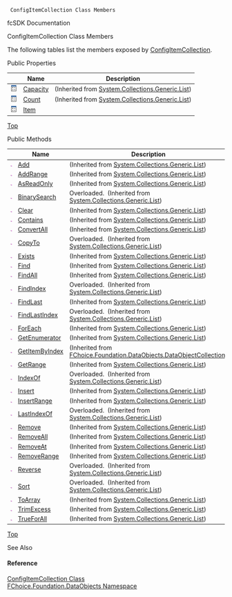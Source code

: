 ﻿     ConfigItemCollection Class Members                                                   

fcSDK Documentation

ConfigItemCollection Class Members

The following tables list the members exposed by [ConfigItemCollection](fcSDK~FChoice.Foundation.DataObjects.ConfigItemCollection.md).

Public Properties

|   | Name | Description |
| --- | --- | --- |
| ![Public Property](dotnetimages/publicProperty.png) | [Capacity](#) | (Inherited from [System.Collections.Generic.List<ConfigItem>](#)) |
| ![Public Property](dotnetimages/publicProperty.png) | [Count](#) | (Inherited from [System.Collections.Generic.List<ConfigItem>](#)) |
| ![Public Property](dotnetimages/publicProperty.png) | [Item](fcSDK~FChoice.Foundation.DataObjects.ConfigItemCollection~Item.md) |   |

[Top](#top)

Public Methods

|   | Name | Description |
| --- | --- | --- |
| ![Public Method](dotnetimages/publicMethod.png) | [Add](#) | (Inherited from [System.Collections.Generic.List<ConfigItem>](#)) |
| ![Public Method](dotnetimages/publicMethod.png) | [AddRange](#) | (Inherited from [System.Collections.Generic.List<ConfigItem>](#)) |
| ![Public Method](dotnetimages/publicMethod.png) | [AsReadOnly](#) | (Inherited from [System.Collections.Generic.List<ConfigItem>](#)) |
| ![Public Method](dotnetimages/publicMethod.png) | [BinarySearch](#) | Overloaded.  (Inherited from [System.Collections.Generic.List<ConfigItem>](#)) |
| ![Public Method](dotnetimages/publicMethod.png) | [Clear](#) | (Inherited from [System.Collections.Generic.List<ConfigItem>](#)) |
| ![Public Method](dotnetimages/publicMethod.png) | [Contains](#) | (Inherited from [System.Collections.Generic.List<ConfigItem>](#)) |
| ![Public Method](dotnetimages/publicMethod.png) | [ConvertAll](#) | (Inherited from [System.Collections.Generic.List<ConfigItem>](#)) |
| ![Public Method](dotnetimages/publicMethod.png) | [CopyTo](#) | Overloaded.  (Inherited from [System.Collections.Generic.List<ConfigItem>](#)) |
| ![Public Method](dotnetimages/publicMethod.png) | [Exists](#) | (Inherited from [System.Collections.Generic.List<ConfigItem>](#)) |
| ![Public Method](dotnetimages/publicMethod.png) | [Find](#) | (Inherited from [System.Collections.Generic.List<ConfigItem>](#)) |
| ![Public Method](dotnetimages/publicMethod.png) | [FindAll](#) | (Inherited from [System.Collections.Generic.List<ConfigItem>](#)) |
| ![Public Method](dotnetimages/publicMethod.png) | [FindIndex](#) | Overloaded.  (Inherited from [System.Collections.Generic.List<ConfigItem>](#)) |
| ![Public Method](dotnetimages/publicMethod.png) | [FindLast](#) | (Inherited from [System.Collections.Generic.List<ConfigItem>](#)) |
| ![Public Method](dotnetimages/publicMethod.png) | [FindLastIndex](#) | Overloaded.  (Inherited from [System.Collections.Generic.List<ConfigItem>](#)) |
| ![Public Method](dotnetimages/publicMethod.png) | [ForEach](#) | (Inherited from [System.Collections.Generic.List<ConfigItem>](#)) |
| ![Public Method](dotnetimages/publicMethod.png) | [GetEnumerator](#) | (Inherited from [System.Collections.Generic.List<ConfigItem>](#)) |
| ![Public Method](dotnetimages/publicMethod.png) | [GetItemByIndex](fcSDK~FChoice.Foundation.DataObjects.DataObjectCollection`1~GetItemByIndex.md) | (Inherited from [FChoice.Foundation.DataObjects.DataObjectCollection<ConfigItem>](fcSDK~FChoice.Foundation.DataObjects.DataObjectCollection`1.md)) |
| ![Public Method](dotnetimages/publicMethod.png) | [GetRange](#) | (Inherited from [System.Collections.Generic.List<ConfigItem>](#)) |
| ![Public Method](dotnetimages/publicMethod.png) | [IndexOf](#) | Overloaded.  (Inherited from [System.Collections.Generic.List<ConfigItem>](#)) |
| ![Public Method](dotnetimages/publicMethod.png) | [Insert](#) | (Inherited from [System.Collections.Generic.List<ConfigItem>](#)) |
| ![Public Method](dotnetimages/publicMethod.png) | [InsertRange](#) | (Inherited from [System.Collections.Generic.List<ConfigItem>](#)) |
| ![Public Method](dotnetimages/publicMethod.png) | [LastIndexOf](#) | Overloaded.  (Inherited from [System.Collections.Generic.List<ConfigItem>](#)) |
| ![Public Method](dotnetimages/publicMethod.png) | [Remove](#) | (Inherited from [System.Collections.Generic.List<ConfigItem>](#)) |
| ![Public Method](dotnetimages/publicMethod.png) | [RemoveAll](#) | (Inherited from [System.Collections.Generic.List<ConfigItem>](#)) |
| ![Public Method](dotnetimages/publicMethod.png) | [RemoveAt](#) | (Inherited from [System.Collections.Generic.List<ConfigItem>](#)) |
| ![Public Method](dotnetimages/publicMethod.png) | [RemoveRange](#) | (Inherited from [System.Collections.Generic.List<ConfigItem>](#)) |
| ![Public Method](dotnetimages/publicMethod.png) | [Reverse](#) | Overloaded.  (Inherited from [System.Collections.Generic.List<ConfigItem>](#)) |
| ![Public Method](dotnetimages/publicMethod.png) | [Sort](#) | Overloaded.  (Inherited from [System.Collections.Generic.List<ConfigItem>](#)) |
| ![Public Method](dotnetimages/publicMethod.png) | [ToArray](#) | (Inherited from [System.Collections.Generic.List<ConfigItem>](#)) |
| ![Public Method](dotnetimages/publicMethod.png) | [TrimExcess](#) | (Inherited from [System.Collections.Generic.List<ConfigItem>](#)) |
| ![Public Method](dotnetimages/publicMethod.png) | [TrueForAll](#) | (Inherited from [System.Collections.Generic.List<ConfigItem>](#)) |

[Top](#top)

See Also

#### Reference

[ConfigItemCollection Class](fcSDK~FChoice.Foundation.DataObjects.ConfigItemCollection.md)  
[FChoice.Foundation.DataObjects Namespace](fcSDK~FChoice.Foundation.DataObjects_namespace.md)